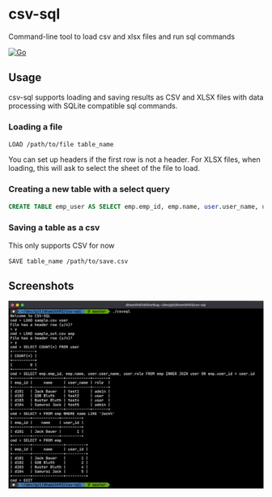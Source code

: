 # csv-sql
Command-line tool to load csv and xlsx files and run sql commands 

[![Go](https://github.com/dhamith93/csv-sql/actions/workflows/go.yml/badge.svg)](https://github.com/dhamith93/csv-sql/actions/workflows/go.yml)

## Usage

csv-sql supports loading and saving results as CSV and XLSX files with data processing with SQLite compatible sql commands.

### Loading a file
```
LOAD /path/to/file table_name
```
You can set up headers if the first row is not a header.
For XLSX files, when loading, this will ask to select the sheet of the file to load.

### Creating a new table with a select query
```sql
CREATE TABLE emp_user AS SELECT emp.emp_id, emp.name, user.user_name, user.role FROM emp INNER JOIN user ON emp.user_id = user.id
```

### Saving a table as a csv

This only supports CSV for now

```
SAVE table_name /path/to/save.csv
```
## Screenshots

![](screenshots/screenshot_01.png)
